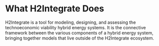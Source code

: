# What H2Integrate Does

H2Integrate is a tool for modeling, designing, and assessing the technoeconomic viability hybrid energy systems.
It is the connective framework between the various components of a hybrid energy system, bringing together models that live outside of the H2Integrate ecosystem.

<!-- TODO: expand this greatly -->

